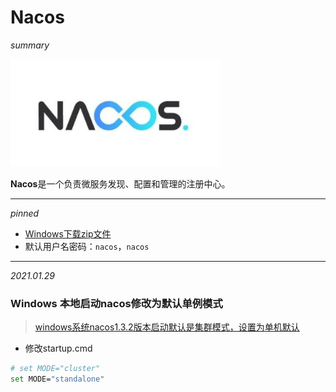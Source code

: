 # Nacos

*summary*

<img src="./Nacos.assets/image-20210129130810872.png" alt="image-20210129130810872" style="zoom:80%;" />

**Nacos**是一个负责微服务发现、配置和管理的注册中心。

---

*pinned*

- [Windows下载zip文件](https://github.com/alibaba/nacos/releases)
- 默认用户名密码：`nacos`，`nacos`

---

*2021.01.29*

### Windows 本地启动nacos修改为默认单例模式

> [windows系统nacos1.3.2版本启动默认是集群模式，设置为单机默认](https://www.cnblogs.com/dingzt/p/13666101.html)

- 修改startup.cmd

```sh
# set MODE="cluster"
set MODE="standalone"
```

